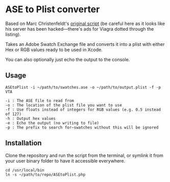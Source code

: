 # ASE to Plist converter

Based on Marc Christenfeldt's [original script][1] (be careful here as it looks like his server has been hacked—there's ads for Viagra dotted through the listing).

Takes an Adobe Swatch Exchange file and converts it into a plist with either Hex or RGB values ready to be used in Xcode. 

You can also optionally just echo the output to the console.

## Usage

    ASEtoPlist -i ~/path/to/swatches.ase -o ~/path/to/output.plist -f -p VTA

    -i : The ASE file to read from
    -o : The location of the plist file you want to use
    -f : Use floats instead of integers for RGB values (e.g. 0.5 instead of 127)
    -h : Output hex values
    -e : Echo the output (no writing to file)
    -p : The prefix to search for—swatches without this will be ignored


## Installation

Clone the repository and run the script from the terminal, or symlink it from your user binary folder to have it accessible everywhere.

    cd /usr/local/bin
    ln -s ~/path/to/repo/ASEtoPlist.php

[1]: http://blog.christenfeldt-edv.de/2010/04/03/adobe-swatch-exchange-ase-reader-in-php/